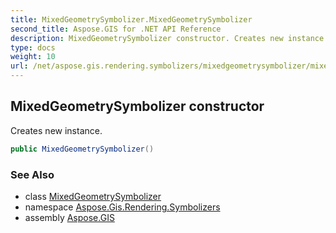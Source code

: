 ```yaml
---
title: MixedGeometrySymbolizer.MixedGeometrySymbolizer
second_title: Aspose.GIS for .NET API Reference
description: MixedGeometrySymbolizer constructor. Creates new instance
type: docs
weight: 10
url: /net/aspose.gis.rendering.symbolizers/mixedgeometrysymbolizer/mixedgeometrysymbolizer/
---
```

## MixedGeometrySymbolizer constructor

Creates new instance.

```csharp
public MixedGeometrySymbolizer()
```

### See Also

* class [MixedGeometrySymbolizer](../)
* namespace [Aspose.Gis.Rendering.Symbolizers](../../mixedgeometrysymbolizer/)
* assembly [Aspose.GIS](../../../)


